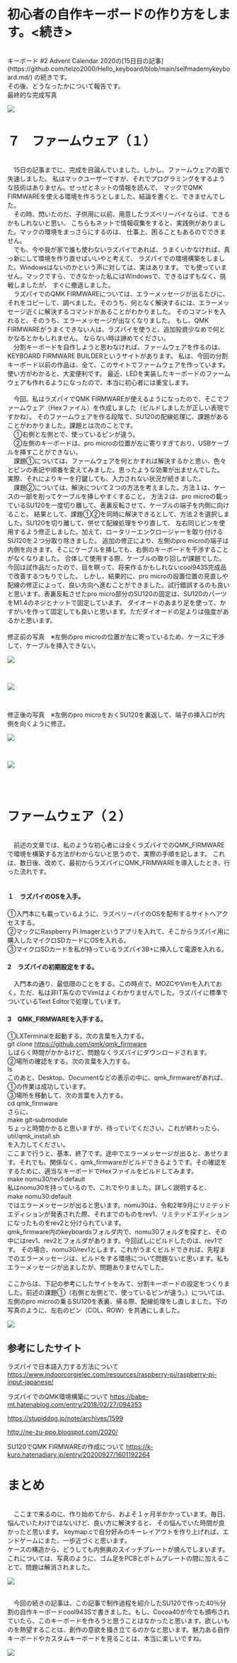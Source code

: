 # 初心者の自作キーボードの作り方をします。<続き>
<br>
キーボード #2 Advent Calendar 2020の[15日目の記事](https://github.com/telzo2000/Hello_keyboard/blob/main/selfmademykeyboard.md/)
の続きです。<br>
その後、どうなったかについて報告です。
<br>
最終的な完成写真

![](img/IMG_3790.JPG)
　<br>

# ７　ファームウェア（１）

<br>
　15日の記事までに、完成を目論んでいました。しかし、ファームウェアの面で失速しました。
私はマックユーザーですが、それでプログラミングをするような技術はありません。せっせとネットの情報を読んで、
マックでQMK FIRMWAREを使える環境を作ろうとしました。結論を書くと、できませんでした。<br>
　その時、閃いたのだ、子供用に以前、用意したラズベリーパイならば、できるかもしれないと思い、
こちらもネットで情報収集をすると、実践例がありました。マックの環境をまっさらにするのは、
仕事上、困ることもあるのでできません。<br>
　でも、今や我が家で誰も使わないラズパイであれば、うまくいかなければ、真っ新にして環境を作り直せばいいやと考えて、
ラズパイでの環境構築をしました。Windowsはないのかという声に対しては、実はあります。
でも使っていません。マックですら、できなかった私にはWindowsで、できるはずもなく、挑戦しましたが、
すぐに撤退しました。<br>
　ラズパイでのQMK FIRMWAREについては、エラーメッセージが出るたびに、
それをコピーして、調べました。そのうち、何となく解決するには、エラーメッセージ近くに解決するコマンドがあることがわかりました。
そのコマンドを入れると、そのうち、エラーメッセージが出なくなりました。
もし、QMK FIRMWAREがうまくできない人は、ラズパイを使うと、追加投資少なめで何とかなるとかもしれません。
ならない時は諦めてください。<br>
　分割キーボードを自作しようと思わなければ、ファームウェアを作るのは、KEYBOARD  FIRMWARE BUILDERというサイトがあります。
私は、今回の分割キーボード以前の作品は、全て、このサイトでファームウェアを作っています。使い方がわかると、大変便利です。
最近、LEDを実装したキーボードのファームウェアも作れるようになったので、本当に初心者には重宝します。<br>
<br>
　今回、私はラズパイでQMK FIRMWAREが使えるようになったので、そこでファームウェア（Hexファイル）を作成しました（ビルドしましたが正しい表現ですかね）。
そのファームウェアを作る段階で、SU120の配線処理に、課題があることがわかりました。課題とは次のことです。<br>
　①右側と左側とで、使っているピンが違う。<br>
　②左側のキーボードは、pro microの位置が左に寄りすぎており、USBケーブルを挿すことができない。<br>
　課題①については、ファームウェアを何とかすれば解決するかと思い、色々とピンの表記や順番を変えてみました。思ったような効果が出ませんでした。
実際、それによりキーを打鍵しても、入力されない状況が続きました。<br>
　課題②については、解決について２つの方法を考えました。方法１は、ケースの一部を削ってケーブルを挿しやすくすること。
方法２は、pro microの載っているSU120を一度切り離して、表裏反転させて、ケーブルの端子を内側に向けること。
結果として、課題①②を同時に解決できるとして、方法２を選択しました。SU120を切り離して、併せて配線処理をやり直して、
左右同じピンを使用するよう修正しました。加えて、ロータリーエンクロージャーを取り付けるSU120を２つ分取り除きました。
追加の修正により、左側のpro microの端子は内側を向きます。そこにケーブルを挿しても、右側のキーボードを干渉することがなくなりました。
合体して使用する際、ケーブルの取り回しが課題でした。今回は試作品だったので、目を瞑って、将来作るかもしれないcool943S完成品で改善するつもりでした。
しかし、結果的に、pro microの設置位置の見直しや配線の修正によって、良い方向へ進むことができました。試行錯誤するのも良いと思います。表裏反転させたpro micro部分のSU120の固定は、SU120のパーツをM1.4のネジとナットで固定しています。
ダイオードのあまり足を使って、かすがいを作って固定しても良いと思います。ただダイオードの足よりは強度があるかと思います。<br>
<br>
修正前の写真　※左側のpro microの位置が左に寄っているため、ケースに干渉して、ケーブルを挿入できない。<br>

![](img/IMG_3712.JPG)  

<br>

![](img/IMG_0232.JPG)

<br>

修正後の写真　※左側のpro microをおくSU120を裏返して、端子の挿入口が内側を向くように修正。<br>

![](img/IMG_3746.JPG)

<br>

![](img/IMG_3748.JPG)

<br>
<br>

# ファームウェア（２）
<br>
　前述の文章では、私のような初心者には全くラズパイでのQMK_FIRMWAREで環境を構築する方法がわからないと思うので、実際の手順を記します。
これは、数日後、改めて、最初からラズパイにQMK_FRIMWAREを導入したとき、行った流れです。<br>
<br>

#### １　ラズパイのOSを入手。

①入門本にも載っているように、ラズベリーパイのOSを配布するサイトへアクセスする。<br>
②マックにRaspberry Pi Imagerというアプリを入れて、そこからラズパイ用に購入したマイクロSDカードにOSを入れる。<br>
③マイクロSDカードを私が持っているラズパイ3B+に挿入して電源を入れる。<br>

#### 2　ラズパイの初期設定をする。

　入門本の通り、最低限のことをする。この時点で、MOZCやVimを入れておく。ただ、私は非IT系なのでVimはよくわかりませんでした。ラズパイに標準でついているText Editorで処理しています。<br>

#### 3　QMK_FIRMWAREを入手する。

①LXTerminalを起動する。次の言葉を入力する。<br>
git clone https://github.com/qmk/qmk_firmware <br>
しばらく時間がかかるけど、問題なくラズパイにダウンロードされます。<br>
②場所の確認をする。次の言葉を入力する。<br>
ls <br>
このあと、Desktop、Documentなどの表示の中に、qmk_firmwareがあれば、①の作業は成功しています。<br>
③場所を移動して、次の言葉を入力する。<br>
cd qmk_firmware <br>
さらに、<br>
make git-submodule <br>
ちょっと時間かかると思いますが、待っていてください。これが終わったら、<br>
util/qmk_install.sh <br>
を入力してください。<br>
ここまで行うと、基本、終了です。途中でエラーメッセージが出ると、あせります。それでも、関係なく、qmk_firmwareがビルドできるようです。その確認をするために、適当なキーボードでHexファイルをビルドしてみます。<br>
make nomu30/rev1:default <br>
私はnomu30を持っているので、これでやりました。詳しく説明すると、<br>
make nomu30:default　<br>
ではエラーメッセージが出ると思います。nomu30は、令和2年9月にリミテッドエディションが発表された際、それまでのものをrev1、リミテッドエディションになったものをrev2と分けられています。<br>
qmk_firmware内のkeyboardsフォルダ内で、nomu30フォルダを探すと、その中にはrev1、rev2とフォルダがあります。今回試しにビルドしたのは、rev1です。
その場合、nomu30/rev1とします。これがうまくビルドできれば、先程までのエラーメッセージは、ビルドをする環境について問題ないと思います。私もエラーメッセージが出ましたが、問題ありませんでした。<br>
<br>
ここからは、下記の参考にしたサイトをみて、分割キーボードの設定をつくりました。前述の課題①（右側と左側とで、使っているピンが違う。）については、
左側のpro microの乗るSU120を表裏、帰る際、配線処理をし直しました。下の写真のように、左右のピン（COL、ROW）を共通にしました。<br>

![](img/IMG_3799.jpg)


## 参考にしたサイト
ラズパイで日本語入力する方法について
https://www.indoorcorgielec.com/resources/raspberry-pi/raspberry-pi-input-japanese/

ラズパイでのQMK環境構築について
https://babe-mt.hatenablog.com/entry/2018/02/27/094353

https://stupiddog.jp/note/archives/1599

http://ne-zu-ppo.blogspot.com/2020/

SU120でQMK FIRMWAREの作成について
https://k-kuro.hatenadiary.jp/entry/20200927/1601192264


# まとめ
<br>
　ここまで来るのに、作り始めてから、およそ１ヶ月半かかっています。毎日、悩んでいたわけではないけど、良い方に解決すると、
その悩んでいた時間が良かったと思います。
keymap.cで自分好みのキーレイアウトを作り上げれば、エンドゲームにまた、一歩近づくと思います。
<br>
ケースの構造から、どうしても内側奥のスイッチプレートが撓んでしまいます。これについては、写真のように、ゴム足をPCBとボトムプレートの間に加えることで、問題は解消されました。<br>

![](img/IMG_3800.JPG)

<br>
　今回の続きの記事は、この記事で制作過程を紹介したSU120で作った40％分割の自作キーボードcool943Sで書きました。もし、Cocoa40が今でも頒布されていたら、このキーボードを作ろうと思うことはなかったと思います。欲しいものを熱望することは、創作の意欲を掻き立てるのかなと思います。魅力ある自作キーボードやカスタムキーボードを見ることは、本当に楽しいですね。<br>

![](img/IMG_3761.jpg)
